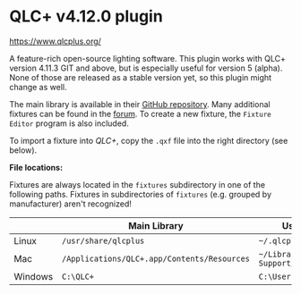 # QLC+ v4.12.0 plugin

<https://www.qlcplus.org/>

A feature-rich open-source lighting software. This plugin works with QLC+ version 4.11.3 GIT and above, but is especially useful for version 5 (alpha). None of those are released as a stable version yet, so this plugin might change as well.

The main library is available in their [GitHub repository](https://github.com/mcallegari/qlcplus/tree/master/resources/fixtures). Many additional fixtures can be found in the [forum](https://www.qlcplus.org/forum/viewforum.php?f=3). To create a new fixture, the `Fixture Editor` program is also included.

To import a fixture into *QLC+*, copy the `.qxf` file into the right directory (see below).

**File locations:**

Fixtures are always located in the `fixtures` subdirectory in one of the following paths. Fixtures in subdirectories of `fixtures` (e.g. grouped by manufacturer) aren't recognized!

|         | Main Library                                | User Library                          |
|---------|---------------------------------------------|---------------------------------------|
| Linux   | `/usr/share/qlcplus`                        | `~/.qlcplus`                          |
| Mac     | `/Applications/QLC+.app/Contents/Resources` | `~/Library/Application\ Support/QLC+` |
| Windows | `C:\QLC+`                                   | `C:\Users\MyUser\QLC+`                |
